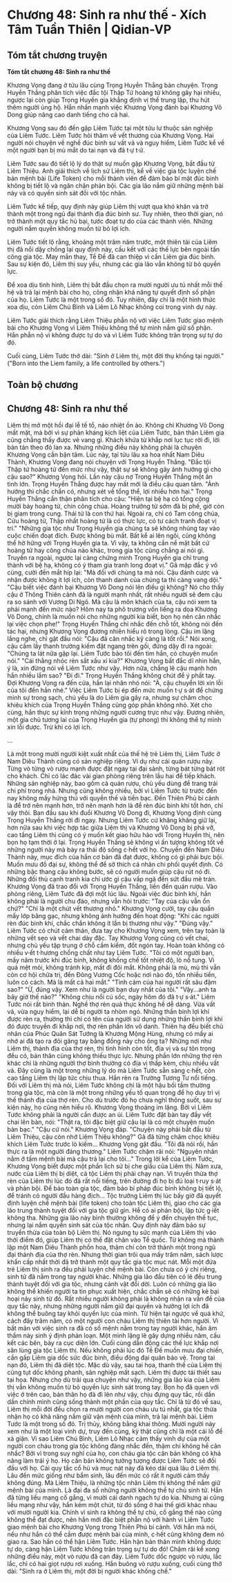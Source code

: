# Chương 48: Sinh ra như thế - Xích Tâm Tuần Thiên | Qidian-VP

## Tóm tắt chương truyện

**Tóm tắt chương 48: Sinh ra như thế**

Khương Vọng đang ở tửu lâu cùng Trọng Huyền Thắng bàn chuyện. Trọng Huyền Thắng phân tích việc đắc tội Thập Tứ hoàng tử không gây hại nhiều, ngược lại còn giúp Trọng Huyền gia khẳng định vị thế trung lập, thu hút thêm người ủng hộ. Hắn nhấn mạnh việc Khương Vọng đánh bại Khương Vô Dong giúp nâng cao danh tiếng cho cả hai.

Khương Vọng sau đó đến gặp Liêm Tước tại một tửu lư thuộc sản nghiệp của Liêm Tước. Liêm Tước hỏi thăm về vết thương của Khương Vọng. Hai người nói chuyện về nghề đúc binh sư vất vả và nguy hiểm, Liêm Tước kể về một người bạn bị mù mắt do tai nạn và đã t·ự t·ử.

Liêm Tước sau đó tiết lộ lý do thật sự muốn gặp Khương Vọng, bắt đầu từ Liêm Thiệu. Anh giải thích về lịch sử Liêm thị, kể về việc gia tộc luyện chế bản mệnh bài (Life Token) cho mỗi thành viên để đảm bảo bí mật đúc binh không bị tiết lộ và ngăn chặn phản bội. Các gia lão nắm giữ những mệnh bài này và có quyền sinh sát đối với tộc nhân.

Liêm Tước kể tiếp, quy định này giúp Liêm thị vượt qua khó khăn và trở thành một trong ngũ đại thánh địa đúc binh sư. Tuy nhiên, theo thời gian, nó trở thành một quy tắc hủ bại, tước đoạt tự do của các thành viên. Những người nắm quyền không muốn từ bỏ lợi ích.

Liêm Tước tiết lộ rằng, khoảng một trăm năm trước, một thiên tài của Liêm thị đã nổi dậy chống lại quy định này, cấu kết với các thế lực bên ngoài tấn công gia tộc. May mắn thay, Tề Đế đã can thiệp vì cần Liêm gia đúc binh. Sau sự kiện đó, Liêm thị suy yếu, nhưng các gia lão vẫn không từ bỏ quyền lực.

Để xoa dịu tình hình, Liêm thị bắt đầu chọn ra mười người ưu tú nhất mỗi thế hệ và trả lại mệnh bài cho họ, công nhận khả năng tự quyết định số phận của họ. Liêm Tước là một trong số đó. Tuy nhiên, đây chỉ là một hình thức xoa dịu, còn Liêm Chú Bình và Liêm Lô Nhạc không coi trọng vinh dự này.

Liêm Tước giải thích rằng Liêm Thiệu phẫn nộ với việc Liêm Tước giao mệnh bài cho Khương Vọng vì Liêm Thiệu không thể tự mình nắm giữ số phận. Hắn phẫn nộ vì không được tự do và vì Liêm Tước không trân trọng sự tự do đó.

Cuối cùng, Liêm Tước thở dài: "Sinh ở Liêm thị, một đời thụ khống tại người." ("Born into the Liem family, a life controlled by others.")

## Toàn bộ chương

## Chương 48: Sinh ra như thế

Liêm thị mở một hồi đại lễ tế tổ, náo nhiệt ồn ào.
Không chỉ Khương Vô Dong mất mặt, mà bởi vì sự phản kháng kịch liệt của Liêm Tước, bản thân Liêm gia cũng chẳng thấy được vẻ vang gì.
Khách khứa từ khắp nơi lục tục rời đi, lời bàn tán theo đó lan xa.
Nhưng những điều này không phải là chuyện Khương Vọng cần bận tâm.
Lúc này, tại tửu lâu xa hoa nhất Nam Diêu Thành, Khương Vọng đang nói chuyện với Trọng Huyền Thắng.
"Đắc tội Thập tứ hoàng tử đến mức như vậy, thật sự sẽ không gây ảnh hưởng gì cho cậu sao?" Khương Vọng hỏi.
Lần này cậu nợ Trọng Huyền Thắng một ân tình lớn. Trọng Huyền Thắng được hay mất mới là điều cậu quan tâm.
"Ảnh hưởng thì chắc chắn có, nhưng xét về tổng thể, lợi nhiều hơn hại."
Trọng Huyền Thắng cẩn thận phân tích cho cậu: "Hiện tại bệ hạ có tổng cộng mười bảy hoàng tử, chín công chúa. Hoàng trưởng tử sớm đã bị phế, giờ còn bị giam trong cung. Thái tử là con thứ hai. Ngoài ra, chỉ có Tam công chúa, Cửu hoàng tử, Thập nhất hoàng tử là có thực lực, có tư cách tranh đoạt vị trí."
"Những gia tộc như Trọng Huyền gia chúng ta sẽ không nhúng tay vào cuộc chiến đoạt đích. Được không bù mất. Bất kể ai lên ngôi, cũng không thể hờ hững với Trọng Huyền gia ta. Vì vậy, ta không cần nể mặt bất cứ hoàng tử hay công chúa nào khác, trong gia tộc cũng chẳng ai nói gì. Truyền ra ngoài, ngược lại càng chứng minh Trọng Huyền gia chỉ trung thành với bệ hạ, không có ý tham gia tranh long đoạt vị."
Gã mập đắc ý vô cùng, cười đến mắt híp lại: "Mà đối với chúng ta mà nói. Cậu đánh cược và nhận được không ít lợi ích, còn thanh danh của chúng ta thì càng vang dội."
"Cậu biết việc đánh bại Khương Vô Dong nói lên điều gì không? Nó cho thấy cậu ở Thông Thiên cảnh đã là người mạnh nhất, rất nhiều người sẽ đem cậu ra so sánh với Vương Di Ngô. Mà cậu là môn khách của ta, cậu nói xem ta phải mạnh đến mức nào? Hôm nay ta phô trương vốn liếng ra dọa Khương Vô Dong, chính là muốn nói cho những người kia biết, bọn họ nên cân nhắc lại việc chọn phe!"
Trọng Huyền Thắng chỉ nhắc đến chỗ tốt, không nói đến tác hại, nhưng Khương Vọng đương nhiên hiểu rõ trong lòng.
Cậu im lặng lắng nghe, chỉ gật đầu nói: "Cậu đã cân nhắc kỹ càng là tốt rồi."
Nói xong, cậu cầm lấy thanh trường kiếm đặt ngang trên gối, đứng dậy đi ra ngoài: "Chúng ta lát nữa gặp lại. Liêm Tước bảo tôi đến tìm hắn, có chuyện muốn nói."
"Cái thằng nhóc rèn sắt xấu xí kia?"
Khương Vọng bất đắc dĩ nhìn hắn, ý là, xin đừng nói về Liêm Tước như vậy. Hơn nữa, chẳng lẽ cậu mạnh hơn hắn nhiều lắm sao?
"Đi đi." Trọng Huyền Thắng không chút để ý phất tay.
Đợi Khương Vọng ra đến cửa, hắn lại nhăn nhó nói: "À, cậu chuyển lời xin lỗi của tôi đến hắn nhé."
Việc Liêm Tước bị ép đến mức muốn t·ự s·át để chứng minh sự trong sạch, chủ yếu là do Liêm gia gây ra, nhưng sự châm chọc khiêu khích của Trọng Huyền Thắng cũng góp phần không nhỏ.
Xét cho cùng, hắn thực sự kính trọng những người cương trực như vậy.
Đương nhiên, một gia chủ tương lai của Trọng Huyền gia (tự phong) thì không thể tự mình xin lỗi được. Trừ khi có lợi ích.

...

Là một trong mười người kiệt xuất nhất của thế hệ trẻ Liêm thị, Liêm Tước ở Nam Diêu Thành cũng có sản nghiệp riêng.
Ví dụ như cái quán rượu này.
Từng vò từng vò rượu mạnh được đặt ngay tại đại sảnh, từng bát từng bát rót cho khách. Chỉ có lác đác vài gian phòng riêng trên lầu hai để tiếp khách.
Những sản nghiệp này, bao gồm cả quán rượu, chủ yếu dùng để trang trải chi phí trong nhà.
Nhưng cũng không nhiều, bởi vì Liêm Tước từ trước đến nay không mấy hứng thú với quyền thế và tiền bạc.
Đến Thiên Phủ bí cảnh là để trở nên mạnh hơn, trở nên mạnh hơn là để rèn đúc binh khí tốt hơn, chỉ vậy thôi.
Ban đầu sau khi đuổi Khương Vô Dong đi, Khương Vọng định cùng Trọng Huyền Thắng rời đi ngay. Nhưng Liêm Tước cứ khăng khăng giữ lại, hơn nữa sau khi việc hợp tác giữa Liêm thị và Khương Vô Dong bị phá vỡ, cao tầng Liêm thị cũng có ý muốn kết giao hữu hảo với Trọng Huyền thị, nên bọn họ tạm thời ở lại.
Trọng Huyền Thắng sẽ không vì ấn tượng không tốt về những người này mà bày ra thái độ sống c·hết với họ. Chuyến đến Nam Diêu Thành này, mục đích của hắn cơ bản đã đạt được, không có gì phải bực bội.
Muốn mưu đồ đại sự, không thể để sở thích cá nhân chi phối quyết định. Có những bậc thang cậu không bước, sẽ có người muốn giúp cậu rút nó đi. Những đối thủ cạnh tranh kia chỉ ước gì cậu vấp ngã đến sứt đầu mẻ trán.
Khương Vọng đã trao đổi với Trọng Huyền Thắng, liền đến quán rượu.
Vào phòng riêng, Liêm Tước đã đợi một lúc lâu.
Ngoài việc đúc binh khí, hắn không phải là người chu đáo, nhưng vẫn hỏi trước: "Tay của cậu vẫn ổn chứ?"
"Chỉ là một chút vết thương nhỏ." Khương Vọng cười, tay cậu quấn mấy lớp băng gạc, nhưng không ảnh hưởng đến hoạt động: "Khi các người rèn đúc binh khí, chắc chắn không ít lần bị thương như vậy."
"Đúng vậy." Liêm Tước có chút cảm thán, đưa tay cho Khương Vọng xem, trên tay toàn là những vết sẹo và vết chai dày đặc.
Tay Khương Vọng cũng có vết chai, nhưng chủ yếu tập trung ở chỗ cầm kiếm, đốt ngón tay. Hoàn toàn không có nhiều v·ết t·hương chồng chất như tay Liêm Tước.
"Tôi có một người bạn, mấy năm trước khi đúc binh, không khống chế tốt nhiệt độ, lò nổ tung. Vì quá mệt mỏi, không tránh kịp, mất đi đôi mắt. Không phải là mù, mù thì vẫn còn cơ hội chữa trị, đến Đông Vương Cốc hoặc nơi nào đó, tốn nhiều tiền, luôn có cách. Mà là mất cả hai mắt."
"Tình cảm của hai người rất sâu đậm sao?"
"Ừ, đúng vậy. Xem như là người bạn duy nhất của tôi."
"Vậy...anh ta bây giờ thế nào?"
"Không chịu nổi cú sốc, ngày hôm đó đã t·ự s·át." Liêm Tước nói rất bình thản.
Nghề thợ rèn quả thực không hề dễ dàng. Vừa vất vả, vừa nguy hiểm, lại dễ bị người ta nhòm ngó. Những thần binh lợi khí được rèn ra, thường thì chỉ có tên của người sử dụng những thần binh lợi khí đó được truyền đi khắp nơi, thợ rèn phần lớn vô danh.
Thiên hạ đều biết chủ nhân của Phúc Quân Sát Tướng là Khương Mộng Hùng, nhưng có mấy ai nhớ ai đã tạo ra đôi găng tay bằng đồng này cho ông ta?
Những nơi như Liêm thị, thánh địa của thợ rèn, thì tình hình còn tốt, địa vị và sự tôn trọng đều có, bản thân cũng không thiếu thực lực. Nhưng phần lớn những thợ rèn khác chỉ là những người thợ bình thường có địa vị thấp kém, chịu nhiều vất vả.
Đây cũng là một trong những lý do mà Liêm Tước sẵn sàng c·hết, còn cao tầng Liêm thị lập tức chịu thua. Hắn rèn ra Trường Tương Tư nổi tiếng. Đối với Liêm thị mà nói, Liêm Tước không chỉ là một hậu bối tầm thường trong gia tộc, mà còn là một trong những yếu tố quan trọng để họ duy trì vị thế thánh địa của thợ rèn.
Cho dù trước đó họ chưa nghĩ thông suốt, sau sự kiện này, họ cũng nên hiểu rõ.
Khương Vọng thoáng im lặng.
Bởi vì Liêm Tước không phải là người cần được an ủi.
Liêm Tước đặt bàn tay đầy vết chai lên bàn, nói: "Thật ra, tôi đặc biệt giữ cậu lại là có một chuyện muốn bàn bạc."
"Cậu cứ nói." Khương Vọng đáp.
"Chuyện này phải bắt đầu từ Liêm Thiệu, cậu còn nhớ Liêm Thiệu không?"
Gã đã từng châm chọc khiêu khích Liêm Tước trước lò kiếm...
Khương Vọng gật đầu.
"Tôi đã nói rồi, hắn thực ra là một người đáng thương." Liêm Tước chậm rãi nói: "Nguyên nhân nằm ở tấm mệnh bài mà cậu trả lại cho tôi..."
Trong lời kể của Liêm Tước, Khương Vọng biết được một phần lịch sử bị che giấu của Liêm thị.
Năm xưa, nước của Liêm thị bị diệt, cả tộc Liêm thị phải chạy nạn.
Vì truyền thừa thợ rèn của Liêm thị lúc đó đã rất nổi tiếng, trên đường đi họ bị đủ loại t·ruy s·át và phản bội.
Để bảo toàn gia tộc, đảm bảo bí pháp đúc binh không bị tiết lộ, để tránh có người đầu hàng địch...
Tộc trưởng Liêm thị lúc bấy giờ đã quyết định luyện chế mệnh bài (life token) cho toàn tộc Liêm thị, giao cho các gia lão trung thành tuyệt đối với gia tộc giữ gìn. Hễ có ai phản bội, lập tức g·iết không tha.
Những gia lão này bình thường không để ý đến chuyện thế tục, nhưng lại nắm quyền sinh sát của tộc nhân.
Quy định này đảm bảo sự truyền thừa của toàn bộ Liêm thị. Nó ngưng tụ sức mạnh của Liêm thị vào thời điểm đó, giúp Liêm thị có thể đặt chân vào Tề quốc. Từ không mà thành lập một Nam Diêu Thành phồn hoa, thậm chí còn trở thành một trong ngũ đại thánh địa của thợ rèn.
Nhưng thời gian trôi qua mấy trăm năm, sách lược khẩn cấp nhất thời đã trở thành một quy tắc gia tộc mục nát.
Mỗi một đứa trẻ Liêm thị sinh ra đều phải luyện chế mệnh bài. Còn chưa có ý chí riêng, sinh tử đã nằm trong tay người khác.
Những gia lão đầu tiên có lẽ đều trung thành tuyệt đối với gia tộc, nhưng cảnh vật đổi dời. Luôn có những gia lão không thể khiến người ta tin phục xuất hiện, chắc chắn sẽ có những kẻ bại hoại nảy sinh từ đó.
Rất nhiều người không phải là không nhận ra vấn đề của quy tắc này, nhưng những người nắm giữ đại quyền và hưởng lợi ích đã không thể buông tay khỏi quyền lực của mình.
Từ hiện tại ngược về quá khứ, cách đây trăm năm, có một người con cháu Liêm thị thiên tài hơn người. Vì bất mãn với việc sinh ra đã có số mệnh nằm trong tay người khác, hắn âm thầm nảy sinh ý định phản loạn. Một mình lặng lẽ gây dựng nhiều năm, cấu kết các bên, bày ra cục diện lớn.
Cuối cùng dẫn động các thế lực khắp nơi săn lùng gia tộc Liêm thị.
Nếu không phải lúc đó Tề Đế muốn mưu đại chiến, cần gấp Liêm gia dốc sức đúc binh, điều động đại quân bảo vệ. Trong tai nạn đó, Liêm thị đã diệt tộc.
Mặc dù vậy, sau tai họa, thanh thế của Liêm thị cũng tụt dốc không phanh, sản nghiệp mất sạch.
Liêm thị được tái thiết sau tai họa.
Nhưng cho dù trải qua chuyện như vậy, những gia lão kia của Liêm thị vẫn không muốn từ bỏ quyền lực sinh sát trong tay.
Bọn họ đã quen với việc ở trên cao, bản thân họ đã đi lên như vậy, chịu đựng quy tắc, rồi dần dần chính mình cũng sống thành một phần của quy tắc.
Chỉ là từ đó về sau, Liêm thị mỗi đời đều chọn ra mười người con cháu ưu tú nhất, gia tộc thừa nhận họ có khả năng nắm giữ vận mệnh của mình, trả lại mệnh bài.
Liêm Tước là một trong số đó.
Trị thủy, không bằng khai thông. Mười người này xem như là một loại vinh dự, truy đến cùng, kỳ thật cũng chỉ là một cái lỗ để xả giận.
Vì sao Liêm Chú Bình, Liêm Lô Nhạc cảm thấy vinh dự của một người con cháu trong gia tộc không đáng nhắc đến, thậm chí không hề cân nhắc? Bởi vì trong suy nghĩ của họ, con cháu gia tộc căn bản không có khả năng làm trái ý họ.
Họ căn bản không tưởng tượng được Liêm Tước sẽ đối đầu với họ.
Cái quy tắc cổ hủ và mục nát này đã kéo dài quá lâu ở Liêm thị. Lâu đến mức giống như bẩm sinh, lâu đến mức có rất ít người cảm thấy không đúng.
Mà Liêm Thiệu, là những tộc nhân Liêm thị không thể nắm giữ mệnh bài của mình.
Là đại đa số những người không thể tự chủ sinh tử.
Hắn đã từng liều mạng cố gắng, vì mười cái danh ngạch tự do kia. Nhưng ai cũng liều mạng như vậy, hắn kém một chút, từ đó sống ở hai thế giới khác nhau với mười người kia.
Chính vì sinh ra không thể tự chủ, cố gắng thế nào cũng không thể đạt được, nên hắn mới đặc biệt phẫn nộ với hành vi Liêm Tước giao mệnh bài cho Khương Vọng trong Thiên Phủ bí cảnh.
Với hắn mà nói, nếu như hắn có thể cầm được mệnh bài của mình, c·hết cũng không đem nó giao ra.
Sao hắn có thể hận Liêm Tước.
Hắn hận bản thân mình không được tự do, càng hận Liêm Tước không trân trọng sự tự do đó!
Chậm rãi kể xong những điều này, một vò rượu đã cạn đáy.
Liêm Tước dốc ngược vò rượu, lắc lắc, chỉ có hai giọt rượu rơi xuống.
Hắn buông vò rượu xuống, cuối cùng thở dài: "Sinh ra ở Liêm thị, một đời bị người khác khống chế."